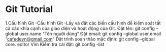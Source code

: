 # Git Tutorial

1.Cấu hình Git
-Cấu hình Git
 -Lấy và đặt các biến cấu hình để kiểm soát tất cả các khía cạnh của giao diện và hoạt động của Git.
  Đặt tên:
  git config –global user.name “Tên người dùng”
  Đặt email:
  git config –global user.email “cafedevn@gmail.com”
  Đặt trình soạn thảo mặc định:
  git config –global core. editor Vim
  Kiểm tra cài đặt:
  git config -list
